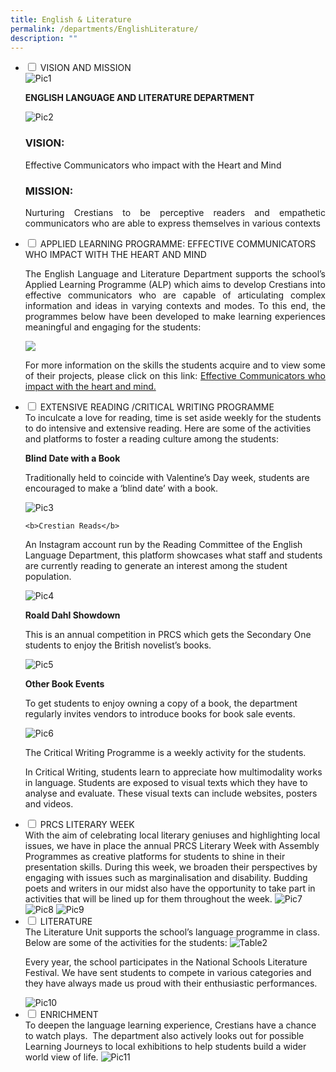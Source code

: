 ```yaml
---
title: English & Literature
permalink: /departments/EnglishLiterature/
description: ""
---
```

<ul class="jekyllcodex_accordion">
<li>
<input type="checkbox" id="accordion1">
<label for="accordion1">VISION AND MISSION</label>
<div>
	
<img src="/images/Pic1.jpg" alt="Pic1"> 

<strong>ENGLISH LANGUAGE AND LITERATURE DEPARTMENT</strong>

<img src="/images/Pic2.jpg" alt="Pic2">

<h3>VISION:</h3>
<p align="justify">Effective Communicators who impact with the Heart and Mind</p>

<h3>MISSION:</h3>
<p align="justify">Nurturing Crestians to be perceptive readers and empathetic communicators who are able to express themselves in various contexts</p>
</div>
</li>
	
<li>
<input type="checkbox" id="accordion2">
<label for="accordion2">APPLIED LEARNING PROGRAMME: EFFECTIVE COMMUNICATORS WHO IMPACT WITH THE HEART AND MIND</label> 

<div>
<p align="justify">The English Language and Literature Department supports the school’s Applied Learning Programme (ALP) which aims to develop Crestians into effective communicators who are capable of articulating complex information and ideas in varying contexts and modes. To this end, the programmes below have been developed to make learning experiences meaningful and engaging for the students:</p>
<img src="/images/Table1.jpeg">
<p align="justify">For more information on the skills the students acquire and to view some of their projects, please click on this link: <a href="https://prcss.moe.edu.sg/about-us/virtual-open-house-2021">Effective Communicators who impact with the heart and mind.</a></p>

</div>
	</li>
<li>
<input type="checkbox" id="accordion3">
<label for="accordion3">EXTENSIVE READING /CRITICAL WRITING PROGRAMME</label>

<div>
	To inculcate a love for reading, time is set aside weekly for the students to do intensive and extensive reading. Here are some of the activities and platforms to foster a reading culture among the students:  

<b>Blind Date with a Book</b>

Traditionally held to coincide with Valentine’s Day week, students are encouraged to make a ‘blind date’ with a book.

  

<img src="/images/Pic3.jpeg" alt="Pic3">

	<b>Crestian Reads</b>

An Instagram account run by the Reading Committee of the English Language Department, this platform showcases what staff and students are currently reading to generate an interest among the student population.

<img src="/images/Pic4.jpeg" alt="Pic4">

<b>Roald Dahl Showdown</b>  <br>

This is an annual competition in PRCS which gets the Secondary One students to enjoy the British novelist’s books.
	
<img src="/images/Pic5.jpeg" alt="Pic5">

<b>Other Book Events</b>

To get students to enjoy owning a copy of a book, the department regularly invites vendors to introduce books for book sale events.

<img src="/images/Pic6.jpeg" alt="Pic6">

The Critical Writing Programme is a weekly activity for the students.  

In Critical Writing, students learn to appreciate how multimodality works in language. Students are exposed to visual texts which they have to analyse and evaluate. These visual texts can include websites, posters and videos. 
</div>
	</li>
	
<li>
<input type="checkbox" id="accordion4">
<label for="accordion4">PRCS LITERARY WEEK </label>
<div>
With the aim of celebrating local literary geniuses and highlighting local issues, we have in place the annual PRCS Literary Week with Assembly Programmes as creative platforms for students to shine in their presentation skills. During this week, we broaden their perspectives by engaging with issues such as marginalisation and disability. Budding poets and writers in our midst also have the opportunity to take part in activities that will be lined up for them throughout the week.  
  

<img src="/images/Pic7.jpeg" alt="Pic7">

														

<img src="/images/Pic8.jpeg" alt="Pic8">

  

<img src="/images/Pic9.jpeg" alt="Pic9">
	</div>
	</li>
	
<li>
		<input type="checkbox" id="accordion5">
		<label for="accordion5">LITERATURE</label>  
<div> 
	The Literature Unit supports the school’s language programme in class. Below are some of the activities for the students:
	
<img src="/images/Table2.jpeg" alt="Table2">

  

Every year, the school participates in the National Schools Literature Festival. We have sent students to compete in various categories and they have always made us proud with their enthusiastic performances.  

  

<img src="/images/Pic10.jpeg" alt="Pic10">
</div>
	</li>
	
<li>
		<input type="checkbox" id="accordion6">
		<label for="accordion6">ENRICHMENT</label>
<div>
To deepen the language learning experience, Crestians have a chance to watch plays.  The department also actively looks out for possible Learning Journeys to local exhibitions to help students build a wider world view of life.
<img src="/images/Pic11.jpeg"  alt="Pic11">
</div>
	</li>
	</ul>